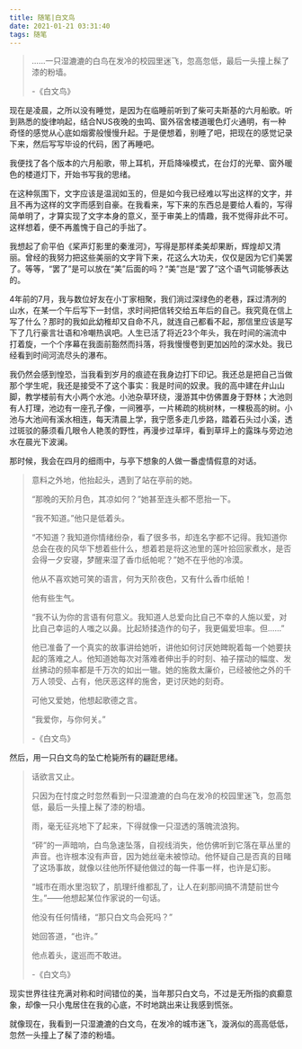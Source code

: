 ```yaml
---
title: 随笔|白文鸟
date: 2021-01-21 03:31:40
tags: 随笔
---
```


> ......一只湿漉漉的白鸟在发冷的校园里迷飞，忽高忽低，最后一头撞上髹了漆的粉墙。
>
> -《白文鸟》

<!--more-->

现在是凌晨，之所以没有睡觉，是因为在临睡前听到了柴可夫斯基的六月船歌。听到熟悉的旋律响起，结合NUS夜晚的虫鸣、窗外宿舍楼道暖色灯火通明，有一种奇怪的感觉从心底如烟雾般慢慢升起。于是便想着，别睡了吧，把现在的感觉记录下来，然后写写毕设的代码，困了再睡吧。

我便找了各个版本的六月船歌，带上耳机，开启降噪模式，在台灯的光晕、窗外暖色的楼道灯下，开始书写我的思绪。

在这种氛围下，文字应该是温润如玉的，但是如今我已经难以写出这样的文字，并且不再为这样的文字而感到自豪。在我看来，写下来的东西总是要给人看的，写得简单明了，才算实现了文字本身的意义，至于审美上的情趣，我不觉得非此不可。这样想着，便不再羞愧于自己的手拙了。

我想起了俞平伯《桨声灯影里的秦淮河》，写得是那样柔美却果断，辉煌却又清丽。曾经的我努力把这些美丽的文字背下来，花这么大功夫，仅仅是因为它们美罢了。等等，“罢了”是可以放在“美”后面的吗？“美”岂是“罢了”这个语气词能够表达的。

4年前的7月，我与数位好友在小丁家相聚，我们淌过深绿色的老巷，踩过清冽的山水，在某一个午后写下一封信，求时间把信转交给五年后的自己。我究竟在信上写了什么？那时的我如此幼稚却又自命不凡，就连自己都看不起，那信里应该是写下了几行豪言壮语和冷嘲热讽吧。人生已活了将近23个年头，我在时间的湍流中打着旋，一个个序幕在我面前豁然而抖落，将我慢慢卷到更加凶险的深水处。我已经看到时间河流尽头的瀑布。

我仍然会感到惶恐，当我看到岁月的痕迹在我身边打下印记。我还总是把自己当做那个学生呢，我还是接受不了这个事实：我是时间的奴隶。我的高中建在弁山山脚，教学楼前有大小两个水池。小池杂草环绕，漫游其中仿佛置身于野林；大池则有人打理，池边有一座孔子像，一间雅亭，一片稀疏的桃树林，一棵极高的树。小池与大池间有溪水相连，每天清晨上学，我宁愿多走几步路，踏着石头过小溪，透过斑驳的藤须看几眼令人艳羡的野性，再漫步过草坪，看到草坪上的露珠与旁边池水在晨光下波澜。

那时候，我会在四月的细雨中，与亭下想象的人做一番虚情假意的对话。



> 意料之外地，他抬起头，遇到了站在亭前的她。
>
> “那晚的天阶月色，其凉如何？”她甚至连头都不愿抬一下。
>
> “我不知道。”他只是低着头。
>
> “不知道？我知道你情绪纷杂，看了很多书，却连名字都不记得。我知道你总会在夜的风华下想着些什么，想着若是将这池里的莲叶拾回家煮水，是否会得一夕安寝，梦醒来湿了香巾纸帕呢？”她不在乎他的冷漠。
>
> 他从不喜欢她可笑的语言，何为天阶夜色，又有什么香巾纸帕！
>
> 他有些生气。
>
> “我不认为你的言语有何意义。我知道人总爱向比自己不幸的人施以爱，对比自己幸运的人嗤之以鼻。比起矫揉造作的句子，我更偏爱坦率。但……”
>
> 他已准备了一个真实的故事讲给她听，讲他如何讨厌她睥睨着每一个她要扶起的落难之人。他知道她每次对落难者伸出手的时刻、袖子摆动的幅度、发丝拂动的频率都是千万次的如出一辙。她的施救太廉价，已经被他之外的千万人领受、占有，他厌恶这样的施舍，更讨厌她的刻奇。
>
> 可他又爱她，他想起歌德之言。
>
> “我爱你，与你何关。”
>
> -《白文鸟》



然后，用一只白文鸟的坠亡枪毙所有的翩跹思绪。

> 话欲言又止。
>
> 只因为在忖度之时忽然看到一只湿漉漉的白鸟在发冷的校园里迷飞，忽高忽低，最后一头撞上髹了漆的粉墙。
>
> 雨，毫无征兆地下了起来，下得就像一只湿透的落魄流浪狗。
>
> “砰”的一声暗响，白鸟急速坠落，自视线消失，他仿佛听到它落在草丛里的声音。也许根本没有声音，因为她丝毫未被惊动。他怀疑自己是否真的目睹了这场事故，就像以往他所怀疑他做过的每一件事一样，也许是幻影。
>
> “城市在雨水里泡软了，肌理纤维都乱了，让人在刹那间搞不清楚前世今生。”——他想起某位作家说的一句话。
>
> 他没有任何情绪，“那只白文鸟会死吗？”
>
> 她回答道，“也许。”
>
> 他点着头，逡巡而不敢进。
>
> -《白文鸟》



现实世界往往充满对称和时间错位的美，当年那只白文鸟，不过是无所指的疯癫意象，却像一只小鬼居住在我的心底，不时地跳出来让我感到慌张。

就像现在，我看到一只湿漉漉的白文鸟，在发冷的城市迷飞，漩涡似的高高低低，忽然一头撞上了髹了漆的粉墙。